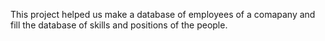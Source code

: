 This project helped us make a database of employees of a comapany and fill the database of skills and positions of the people. 
